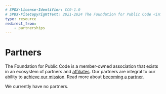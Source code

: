 ```yaml
---
# SPDX-License-Identifier: CC0-1.0
# SPDX-FileCopyrightText: 2021-2024 The Foundation for Public Code <info@publiccode.net>
type: resource
redirect_from:
    - partnerships
---
```


# Partners

The Foundation for Public Code is a member-owned association that exists in an ecosystem of partners and [affiliates](affiliates.md).
Our partners are integral to our ability to [achieve our mission](mission.md).
Read more about [becoming a partner](../activities/creating-partnerships/index.md).

We currently have no partners.
